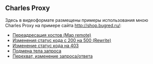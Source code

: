 ## Charles Proxy
Здесь в видеоформате размещены примеры использования мною Charles Proxy на примере сайта http://shop.bugred.ru/:
<ul>
<li><a href = "https://drive.google.com/file/d/1t9I2IK_liJenJthReCuirTeeM8Yspz6n/view?usp=sharing">Переадресация хостов (Map remote)</a></li>
<li><a href = "https://drive.google.com/file/d/1t15aGj9aIvkQUWsMdwxSvRO3BFcRAyxx/view?usp=sharing">Изменения статус кода с 200 на 500 (Rewrite)</a></li>
<li><a href = "https://drive.google.com/file/d/1YPVwmHQxvVcXhR572JoxY0E72YnvutIM/view?usp=sharing">Изменение статус кода на 403</a></li>
<li><a href = "https://drive.google.com/file/d/1gcQNEmhdbntjSqd8dwulbNO0qwn5GF1F/view?usp=sharing">Подмена тела запроса</a></li>
<li><a href = "https://drive.google.com/file/d/1I1bVrdFR6ez61g4l4r2NASqUuBCHBp6o/view?usp=sharing">Перехват, изменение запроса/ответа</a></li>
</ul>